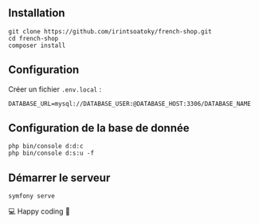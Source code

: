 ## Installation
```
git clone https://github.com/irintsoatoky/french-shop.git
cd french-shop
composer install
```

## Configuration
Créer un fichier `.env.local` : 
```dotenv
DATABASE_URL=mysql://DATABASE_USER:@DATABASE_HOST:3306/DATABASE_NAME
```

## Configuration de la base de donnée
```
php bin/console d:d:c
php bin/console d:s:u -f
```

## Démarrer le serveur
```
symfony serve
```

💻 Happy coding 🥳